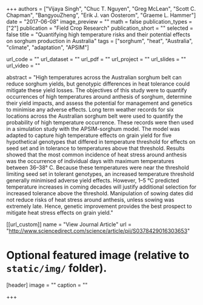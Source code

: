 +++
authors = ["Vijaya Singh", "Chuc T. Nguyen", "Greg McLean", "Scott  C. Chapman", "BangyouZheng", "Erik J. van Oosterom", "Graeme L. Hammer"]
date = "2017-06-08"
image_preview = ""
math = false
publication_types = ["2"]
publication = "Field Crop Research"
publication_short = ""
selected = false
title = "Quantifying high temperature risks and their potential effects on sorghum production in Australia"
tags = ["sorghum", "heat", "Australia", "climate", "adaptation", "APSIM"]

url_code = ""
url_dataset = ""
url_pdf = ""
url_project = ""
url_slides = ""
url_video = ""

abstract = "High temperatures across the Australian sorghum belt can reduce sorghum yields, but genotypic differences in heat tolerance could mitigate these yield losses. The objectives of this study were to quantify occurrences of high temperatures around anthesis of sorghum, determine their yield impacts, and assess the potential for management and genetics to minimise any adverse effects. Long term weather records for six locations across the Australian sorghum belt were used to quantify the probability of high temperature occurrence. These records were then used in a simulation study with the APSIM-sorghum model. The model was adapted to capture high temperature effects on grain yield for five hypothetical genotypes that differed in temperature threshold for effects on seed set and in tolerance to temperatures above that threshold. Results showed that the most common incidence of heat stress around anthesis was the occurrence of individual days with maximum temperatures between 36–38° C. Because these temperatures were near the threshold limiting seed set in tolerant genotypes, an increased temperature threshold generally minimised adverse yield effects. However, 1–5 °C predicted temperature increases in coming decades will justify additional selection for increased tolerance above the threshold. Manipulation of sowing dates did not reduce risks of heat stress around anthesis, unless sowing was extremely late. Hence, genetic improvement provides the best prospect to mitigate heat stress effects on grain yield."



[[url_custom]]
name = "View Journal Article"
url = "http://www.sciencedirect.com/science/article/pii/S0378429016303653"

# Optional featured image (relative to `static/img/` folder).
[header]
image = ""
caption = ""

+++
